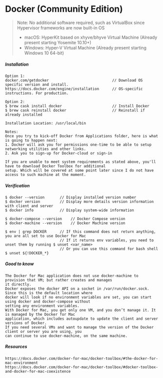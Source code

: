 # Docker \(Community Edition\)

> Note: No additional software required, such as VirtualBox since Hypervisor frameworks are now built-in OS
>
> * macOS: HyperKit based on xhyve/bhyve Virtual Machine \(Already present starting Yosemite 10.10+\)
> * Windows: Hyper-V Virtual Machine \(Already present starting Windows 10 64-bit\)

##### Installation

```
Option 1:
docker.com/getdocker                             // Download OS specific version and install.
https://docs.docker.com/engine/installation      // OS-specific instructions. For production.

Option 2:
$ brew cask install docker                       // Install Docker
$ brew cask reinstall docker                     // Reinstall if already installed

Installation Location: /usr/local/bin

Notes:
Once you try to kick-off Docker from Applications folder, here is what is going to happen next:
1. Docker will ask you for permissions one-time to be able to setup networking utilities and other links.
2. Ask you to sign-up for Docker-cloud or sign-in

If you are unable to meet system requirements as stated above, you'll have to download Docker Toolbox for additional
setup. Which will be covered at some point later since I do not have access to such machine at the moment.
```

##### Verification

```
$ docker --version       // Display installed version number
$ docker version         // Display more details version information with client and server
$ docker info            // Display system-wide information

$ docker-compose --version    // Docker Compose version
$ docker-machine --version    // Docker Machine version

$ env | grep DOCKER      // If this command does not return anything, you are all set to use Docker for Mac
                         // If it returns env variables, you need to unset them by running $ unset <var_name>
                         // Or you can use this command for bash shell $ unset ${!DOCKER_*}
```

##### Good to know

```
The Docker for Mac application does not use docker-machine to provision that VM; but rather creates and manages
it directly.
Docker exposes the docker API on a socket in /var/run/docker.sock. Since this is the default location where
docker will look if no environment variables are set, you can start using docker and docker-compose without
setting any environment variables.
With Docker for Mac, you get only one VM, and you don’t manage it. It is managed by the Docker for Mac
application, which includes autoupdate to update the client and server versions of Docker.
If you need several VMs and want to manage the version of the Docker client or server you are using, you
can continue to use docker-machine, on the same machine.
```

##### Resources

```
https://docs.docker.com/docker-for-mac/docker-toolbox/#the-docker-for-mac-environment
https://docs.docker.com/docker-for-mac/docker-toolbox/#docker-toolbox-and-docker-for-mac-coexistence
```



